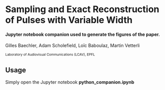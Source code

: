 # Sampling and Exact Reconstruction of Pulses with Variable Width

#### Jupyter notebook companion used to generate the figures of the paper.

Gilles Baechler, Adam Scholefield, Loïc Baboulaz, Martin Vetterli

<span style="font-size:0.75em;">Laboratory of Audiovisual Communications (LCAV), EPFL</span>

## Usage

Simply open the Jupyter notebook __python_companion.ipynb__
